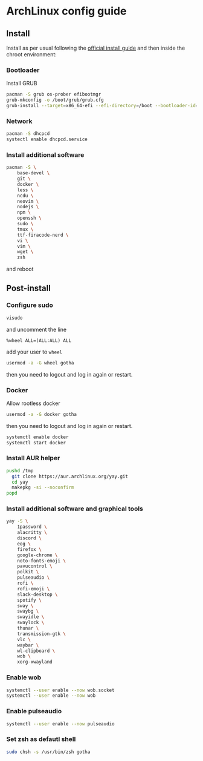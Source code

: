 # ArchLinux config guide

## Install

Install as per usual following the [official install guide](https://wiki.archlinux.org/title/installation_guide) and then inside the chroot environment:

### Bootloader

Install GRUB

```sh
pacman -S grub os-prober efibootmgr
grub-mkconfig -o /boot/grub/grub.cfg
grub-install --target=x86_64-efi --efi-directory=/boot --bootloader-id=GRUB
```

### Network

```sh
pacman -S dhcpcd
systectl enable dhcpcd.service
```

### Install additional software

```sh
pacman -S \
    base-devel \
    git \
    docker \
    less \
    ncdu \
    neovim \ 
    nodejs \
    npm \
    openssh \
    sudo \
    tmux \
    ttf-firacode-nerd \
    vi \
    vim \
    wget \
    zsh
```

and reboot

## Post-install

### Configure sudo

```sh
visudo
```

and uncomment the line 
```
%wheel ALL=(ALL:ALL) ALL
```

add your user to `wheel`

```sh
usermod -a -G wheel gotha
```

then you need to logout and log in again or restart.

###  Docker

Allow rootless docker

```sh
usermod -a -G docker gotha
```

then you need to logout and log in again or restart.

```sh
systemctl enable docker
systemctl start docker
```


### Install AUR helper

```sh
pushd /tmp
  git clone https://aur.archlinux.org/yay.git
  cd yay
  makepkg -si --noconfirm
popd
```

### Install additional software and graphical tools

```sh
yay -S \
    1password \
    alacritty \
    discord \
    eog \
    firefox \
    google-chrome \
    noto-fonts-emoji \
    pavucontrol \
    polkit \
    pulseaudio \
    rofi \
    rofi-emoji \
    slack-desktop \
    spotify \
    sway \
    swaybg \
    swayidle \
    swaylock \
    thunar \
    transmission-gtk \
    vlc \
    waybar \
    wl-clipboard \
    wob \
    xorg-xwayland
```

### Enable wob

```sh
systemctl --user enable --now wob.socket
systemctl --user enable --now wob
```

### Enable pulseaudio

```sh
systemctl --user enable --now pulseaudio
```

### Set zsh as defautl shell

```sh
sudo chsh -s /usr/bin/zsh gotha
```
